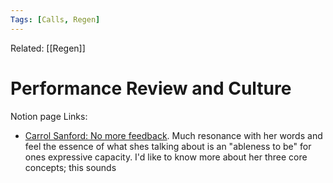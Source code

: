 ```yaml
---
Tags: [Calls, Regen]
---
```

Related: [[Regen]]
# Performance Review and Culture

Notion page
Links: 
- [Carrol Sanford: No more feedback](https://carolsanford.com/wp-content/uploads/2019/01/CarolSanford_Sample.pdf). Much resonance with her words and feel the essence of what shes talking about is an "ableness to be" for ones expressive capacity. I'd like to know more about her three core concepts; this sounds 